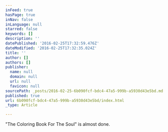 ```yaml
---
inFeed: true
hasPage: true
inNav: false
inLanguage: null
starred: false
keywords: []
description: ''
datePublished: '2016-02-25T17:32:59.476Z'
dateModified: '2016-02-25T17:32:35.024Z'
title: ''
author: []
authors: []
publisher:
  name: null
  domain: null
  url: null
  favicon: null
sourcePath: _posts/2016-02-25-6b090fcf-bdc4-47a5-999b-a5930d43e5bd.md
published: true
url: 6b090fcf-bdc4-47a5-999b-a5930d43e5bd/index.html
_type: Article

---
```

"The Coloring Book For The Soul" is almost done.